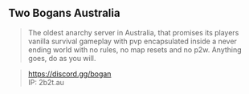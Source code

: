 ## Two Bogans Australia
> The oldest anarchy server in Australia, that promises its players vanilla survival gameplay with pvp encapsulated inside a never ending world with no rules, no map resets and no p2w. Anything goes, do as you will.

> https://discord.gg/bogan     
> IP: 2b2t.au
